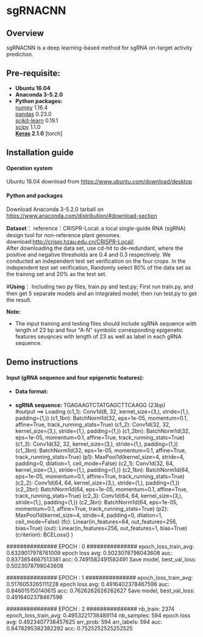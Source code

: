 # sgRNACNN
 ## Overview
sgRNACNN is a deep learning-based method for sgRNA on-target activity prediction. 

## Pre-requisite:  
* **Ubuntu 16.04**
* **Anaconda 3-5.2.0**
* **Python packages:**   
  [numpy](https://numpy.org/) 1.16.4  
  [pandas](https://pandas.pydata.org/) 0.23.0  
  [scikit-learn](https://scikit-learn.org/stable/) 0.19.1  
  [scipy](https://www.scipy.org/) 1.1.0  
 **[Keras](https://keras.io/) 2.1.0** 
[torch]  
  
## Installation guide
#### **Operation system**  
Ubuntu 16.04 download from https://www.ubuntu.com/download/desktop  
#### **Python and packages**  
Download Anaconda 3-5.2.0 tarball on https://www.anaconda.com/distribution/#download-section  

**Dataset**：
reference：CRISPR-Local: a local single-guide RNA (sgRNA) design tool for non-reference plant genomes.
download:http://crispr.hzau.edu.cn/CRISPR-Local/.    
After downloading the data set, use cd-hit to de-redundant, where the positive and negative thresholds are 0.4 and 0.3 respectively.
We conducted an independent test set verification on the four crops. In the independent test set verification, Randomly select 80% of the data set as the training set and 20% as the test set.

#**Using**：
Including two py files, train.py and test.py;
First run train.py, and then get 5 separate models and an integrated model; then run test.py to get the result.

**Note:**  
* The input training and testing files should include sgRNA sequence with length of 23 bp and four "A-N" symbolic corresponding epigenetic features seuqnces with length of 23 as well as label in each gRNA sequence.    

## Demo instructions  
#### **Input (gRNA sequence and four epigenetic features):**               
* #### **Data format:**      
*   **sgRNA sequence:** TGAGAAGTCTATGAGCTTCAAGG (23bp)    
#output 
==> Loading 
  (c1_1): Conv1d(8, 32, kernel_size=(3,), stride=(1,), padding=(1,))
  (c1_1bn): BatchNorm1d(32, eps=1e-05, momentum=0.1, affine=True, track_running_stats=True)
  (c1_2): Conv1d(32, 32, kernel_size=(3,), stride=(1,), padding=(1,))
  (c1_2bn): BatchNorm1d(32, eps=1e-05, momentum=0.1, affine=True, track_running_stats=True)
  (c1_3): Conv1d(32, 32, kernel_size=(3,), stride=(1,), padding=(1,))
  (c1_3bn): BatchNorm1d(32, eps=1e-05, momentum=0.1, affine=True, track_running_stats=True)
  (p1): MaxPool1d(kernel_size=4, stride=4, padding=0, dilation=1, ceil_mode=False)
  (c2_1): Conv1d(32, 64, kernel_size=(3,), stride=(1,), padding=(1,))
  (c2_1bn): BatchNorm1d(64, eps=1e-05, momentum=0.1, affine=True, track_running_stats=True)
  (c2_2): Conv1d(64, 64, kernel_size=(3,), stride=(1,), padding=(1,))
  (c2_2bn): BatchNorm1d(64, eps=1e-05, momentum=0.1, affine=True, track_running_stats=True)
  (c2_3): Conv1d(64, 64, kernel_size=(3,), stride=(1,), padding=(1,))
  (c2_3bn): BatchNorm1d(64, eps=1e-05, momentum=0.1, affine=True, track_running_stats=True)
  (p2): MaxPool1d(kernel_size=4, stride=4, padding=0, dilation=1, ceil_mode=False)
  (fc): Linear(in_features=64, out_features=256, bias=True)
  (out): Linear(in_features=256, out_features=1, bias=True)
  (criterion): BCELoss()
)

############### EPOCH :  0  ###############
epoch_loss_train_avg:  0.6329017978761009
epoch loss avg:  0.5023078798043608
auc:  0.8373854667513381
acc:  0.7491582491582491
Save model, best_val_loss:  0.5023078798043608

############### EPOCH :  1  ###############
epoch_loss_train_avg:  0.5176053265111228
epoch loss avg:  0.4916402378467598
auc:  0.846015150140615
acc:  0.7626262626262627
Save model, best_val_loss:  0.4916402378467598

############### EPOCH :  2  ###############
nb_train:  2374
epoch_loss_train_avg:  0.4953221738489114
nb_samples:  594
epoch loss avg:  0.4923407738457625
arr_prob:  594
arr_labels:  594
auc:  0.8478295382382292
acc:  0.7525252525252525



